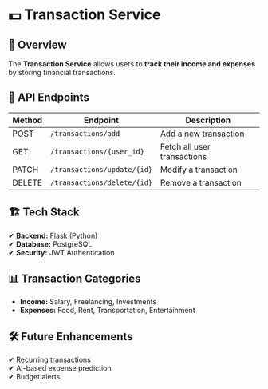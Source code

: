 # 💵 Transaction Service

## 📌 Overview
The **Transaction Service** allows users to **track their income and expenses** by storing financial transactions.

## 🔗 API Endpoints
| Method | Endpoint                   | Description |
|--------|----------------------------|-------------|
| POST   | `/transactions/add`        | Add a new transaction |
| GET    | `/transactions/{user_id}`  | Fetch all user transactions |
| PATCH  | `/transactions/update/{id}` | Modify a transaction |
| DELETE | `/transactions/delete/{id}` | Remove a transaction |

## 🏗️ Tech Stack
✔ **Backend:** Flask (Python)  
✔ **Database:** PostgreSQL  
✔ **Security:** JWT Authentication 

## 📊 Transaction Categories
- **Income:** Salary, Freelancing, Investments  
- **Expenses:** Food, Rent, Transportation, Entertainment  

## 🛠️ Future Enhancements
✔ Recurring transactions  
✔ AI-based expense prediction  
✔ Budget alerts  
